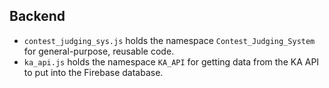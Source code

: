 ## Backend
* `contest_judging_sys.js` holds the namespace `Contest_Judging_System` for general-purpose, reusable code.
* `ka_api.js` holds the namespace `KA_API` for getting data from the KA API to put into the Firebase database.